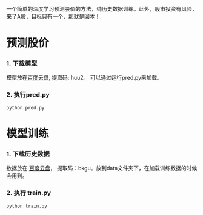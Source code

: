一个简单的深度学习预测股价的方法，纯历史数据训练。此外，股市投资有风险，来了A股，目标只有一个，那就是回本！

# 预测股价
### 1. 下载模型
模型放在[百度云盘](https://pan.baidu.com/s/1cDlHTkdyNb_5bcu-PKSnCw), 提取码: huu2。 可以通过运行pred.py来加载。
### 2. 执行pred.py
```
python pred.py
```

# 模型训练
### 1. 下载历史数据
数据放在 [百度云盘](https://pan.baidu.com/s/178RkxW4h830N2XfH9iQPCA)， 提取码：bkgu。放到data文件夹下，在加载训练数据的时候会用到。
### 2. 执行 train.py
```
python train.py
```
